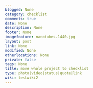 ```yaml
---
blogged: None
category: checklist
comments: true
date: None
description: None
footer: None
imagefeature: nanotubes.1440.jpg
layout: post
link: None
modified: None
otherlocations: None
private: false
tags: None
title: move whole project to checklist
type: photo|video|status|quote|link
wiki: testwiki2
---
```

<!--summary-->